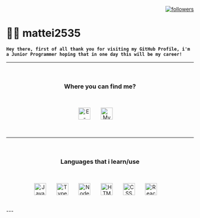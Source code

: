 <p align="right">
    <a href="https://github.com/mattei2535?tab=followers"><img alt="followers" title="Follow me on Github" src="https://custom-icon-badges.demolab.com/github/followers/mattei2535?color=ce2323&labelColor=8a1f1f&style=for-the-badge&logo=person-add&label=Follow&logoColor=white"/></a>
</p>

# 👨‍💻 mattei2535

**`Hey there, first of all thank you for visiting my GitHub Profile, i'm a Junior Programmer hoping that in one day this will be my career!`**

---

<br>

<h3 align="center">
  Where you can find me?
</h3>

<br>

<p align="center">
  <a href="mailto:matei2535@gmail.com"><img width="32px" alt="E-mail" title="E-mail me" src="https://i.imgur.com/z4LMBBG.png"/></a>
  &#8287;&#8287;&#8287;&#8287;&#8287;
  <a href="https://discord.com/users/402503629963001857/" alt="My Discord Profile"><img width="32px" title="My Discord Profile" src="https://i.imgur.com/Z974ANd.png"/></a>
  &#8287;&#8287;&#8287;&#8287;&#8287;
</p>

<br>

---
<br>

<h3 align="center">
  Languages that i learn/use
</h3>

<br>
<p align="center">

<img alt="JavaScript" title="JavaScript" width="32px" src="https://cdn.jsdelivr.net/gh/devicons/devicon/icons/javascript/javascript-plain.svg" />
      &#8287;&#8287;&#8287;&#8287;&#8287;    
<img alt="TypeScript" title="TypeScript" width="32px" src="https://cdn.jsdelivr.net/gh/devicons/devicon/icons/typescript/typescript-plain.svg" />
      &#8287;&#8287;&#8287;&#8287;&#8287;
<img alt="NodeJS" title="NodeJS" width="32px" src="https://cdn.jsdelivr.net/gh/devicons/devicon/icons/nodejs/nodejs-original.svg" />
      &#8287;&#8287;&#8287;&#8287;&#8287;    
<img alt="HTML" title="HTML" width="32px" src="https://cdn.jsdelivr.net/gh/devicons/devicon/icons/html5/html5-plain.svg" />
      &#8287;&#8287;&#8287;&#8287;&#8287;
<img alt="CSS" title="CSS" width="32px" src="https://cdn.jsdelivr.net/gh/devicons/devicon/icons/css3/css3-plain.svg" />
      &#8287;&#8287;&#8287;&#8287;&#8287;
<img alt="React" title="React" width="32px" src="https://cdn.jsdelivr.net/gh/devicons/devicon/icons/react/react-original.svg" />
      &#8287;&#8287;&#8287;&#8287;&#8287;
</p>

<br>
---

